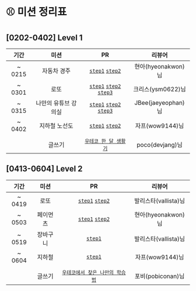# :baseball: 미션 정리표

## [0202-0402] Level 1

|  기간  |         미션         |                                                                                                                      PR                                                                                                                      |       리뷰어       |
| :----: | :------------------: | :------------------------------------------------------------------------------------------------------------------------------------------------------------------------------------------------------------------------------------------: | :----------------: |
| ~ 0215 |     자동차 경주      |                                                [`step1`](https://github.com/woowacourse/javascript-racingcar/pull/17) [`step2`](https://github.com/woowacourse/javascript-racingcar/pull/41)                                                 | 현아(hyeonakwon)님 |
| ~ 0301 |         로또         |                   [`step1`](https://github.com/woowacourse/javascript-lotto/pull/12) [`step2`](https://github.com/woowacourse/javascript-lotto/pull/34) [`step3`](https://github.com/woowacourse/javascript-lotto/pull/76)                   | 크리스(ysm0622)님  |
| ~ 0315 | 나만의 유튜브 강의실 | [`step1`](https://github.com/woowacourse/javascript-youtube-classroom/pull/18) [`step2`](https://github.com/woowacourse/javascript-youtube-classroom/pull/31) [`step3`](https://github.com/woowacourse/javascript-youtube-classroom/pull/70) | JBee(jaeyeophan)님 |
| ~ 0402 |    지하철 노선도     |                                                    [`step1`](https://github.com/woowacourse/javascript-subway/pull/6) [`step2`](https://github.com/woowacourse/javascript-subway/pull/67)                                                    |  자프(wow9144)님   |
|        |                      |                                                                                                                                                                                                                                              |
|        |        글쓰기        |                                                                               [`우테코 한 달 생활기`](https://github.com/woowacourse/woowa-writing-3/pull/57)                                                                                |  poco(devjang)님   |

## [0413-0604] Level 2

|  기간  |   미션   |                                                                PR                                                                |        리뷰어        |
| :----: | :------: | :------------------------------------------------------------------------------------------------------------------------------: | :------------------: |
| ~ 0419 |   로또   |    [`step1`](https://github.com/woowacourse/react-lotto/pull/4) [`step2`](https://github.com/woowacourse/react-lotto/pull/59)    | 발리스타(vallista)님 |
| ~ 0503 | 페이먼츠 | [`step1`](https://github.com/woowacourse/react-payments/pull/4) [`step2`](https://github.com/woowacourse/react-payments/pull/51) |  현아(hyeonakwon)님  |
| ~ 0519 | 장바구니 |                               [`step1`](https://github.com/woowacourse/react-shopping-cart/pull/8)                               | 발리스타(vallista)님 |
| ~ 0604 |  지하철  |                                [`step1`](https://github.com/woowacourse/react-subway-map/pull/22)                                |   자프(wow9144)님    |
|        |          |                                                                                                                                  |
|        |  글쓰기  |                    [`우테코에서 찾은 나만의 학습법`](https://github.com/woowacourse/woowa-writing-3/pull/150)                    |  포비(pobiconan)님   |
